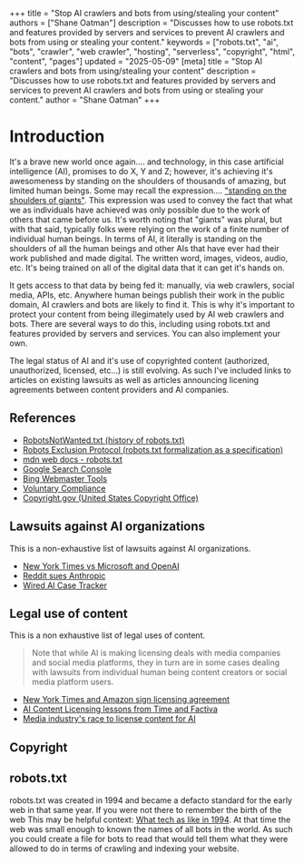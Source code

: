 +++
title = "Stop AI crawlers and bots from using/stealing your content"
authors = ["Shane Oatman"]
description = "Discusses how to use robots.txt and features provided by servers and services to prevent AI crawlers and bots from using or stealing your content."
keywords = ["robots.txt", "ai", "bots", "crawler", "web crawler", "hosting", "serverless", "copyright", "html", "content", "pages"]
updated = "2025-05-09"
[meta]
    title = "Stop AI crawlers and bots from using/stealing your content"
    description = "Discusses how to use robots.txt and features provided by servers and services to prevent AI crawlers and bots from using or stealing your content."
    author = "Shane Oatman"
+++


# Introduction

It's a brave new world once again.... and technology, in this case artificial intelligence (AI), promises to do X, Y and Z; however, it's achieving it's awesomeness by standing on the shoulders of thousands of amazing, but limited human beings.  Some may recall the expression.... ["standing on the shoulders of giants"](https://en.wikipedia.org/wiki/Standing_on_the_shoulders_of_giants).  This expression was used to convey the fact that what we as individuals have achieved was only possible due to the work of others that came before us.  It's worth noting that "giants" was plural, but with that said, typically folks were relying on the work of a finite number of individual human beings.  In terms of AI, it literally is standing on the shoulders of all the human beings and other AIs that have ever had their work published and made digital.  The written word, images, videos, audio, etc.  It's being trained on all of the digital data that it can get it's hands on.

It gets access to that data by being fed it: manually, via web crawlers, social media, APIs, etc.  Anywhere human beings publish their work in the public domain, AI crawlers and bots are likely to find it.  This is why it's important to protect your content from being illegimately used by AI web crawlers and bots.  There are several ways to do this, including using robots.txt and features provided by servers and services.  You can also implement your own.

The legal status of AI and it's use of copyrighted content (authorized, unauthorized, licensed, etc...) is still evolving.  As such I've included links to articles on existing lawsuits as well as articles announcing licening agreements between content providers and AI companies.

## References

- [RobotsNotWanted.txt (history of robots.txt)](https://en.wikipedia.org/wiki/Robots.txt)
- [Robots Exclusion Protocol (robots.txt formalization as a specification)](https://www.rfc-editor.org/rfc/rfc9309.html)
- [mdn web docs - robots.txt](https://developer.mozilla.org/en-US/docs/Glossary/Robots.txt)
- [Google Search Console](https://search.google.com/search-console)
- [Bing Webmaster Tools](https://www.bing.com/webmaster)
- [Voluntary Compliance](https://en.wikipedia.org/wiki/Voluntary_compliance)
- [Copyright.gov (United States Copyright Office)](https://www.copyright.gov/)

## Lawsuits against AI organizations

This is a non-exhaustive list of lawsuits against AI organizations.

- [New York Times vs Microsoft and OpenAI](https://www.npr.org/2025/03/26/nx-s1-5288157/new-york-times-openai-copyright-case-goes-forward)
- [Reddit sues Anthropic](https://www.nytimes.com/2025/06/04/technology/reddit-anthropic-lawsuit-data.html)
- [Wired AI Case Tracker](https://www.wired.com/story/ai-copyright-case-tracker/)

## Legal use of content

This is a non exhaustive list of legal uses of content.

>Note that while AI is making licensing deals with media companies and social media platforms, they in turn are in some cases dealing with lawsuits from individual human being content creators or social media platform users.

- [New York Times and Amazon sign licensing agreement](https://www.nytimes.com/2025/05/29/business/media/new-york-times-amazon-ai-licensing.html)
- [AI Content Licensing lessons from Time and Factiva](https://digitalcontentnext.org/blog/2025/03/06/ai-content-licensing-lessons-from-factiva-and-time/)
- [Media industry's race to license content for AI](https://www.forbes.com/sites/billrosenblatt/2024/07/18/the-media-industrys-race-to-license-content-for-ai/)

## Copyright

## robots.txt

robots.txt was created in 1994 and became a defacto standard for the early web in that same year.  If you were not there to remember the birth of the web This may be helpful context:  [What tech as like in 1994](https://www.businessinsider.com/tech-in-1994-the-year-the-web-was-born-2014-8).  At that time the web was small enough to known the names of all bots in the world.  As such you could create a file for bots to read that would tell them what they were allowed to do in terms of crawling and indexing your website.
